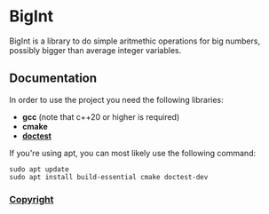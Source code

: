 # BigInt

BigInt is a library to do simple aritmethic operations for big numbers, possibly bigger than average integer variables.


## Documentation
In order to use the project you need the following libraries:
- **gcc** (note that c++20 or higher is required)
- **cmake**
- [**doctest**](https://github.com/doctest/doctest)

If you're using apt, you can most likely use the following command:
```
sudo apt update
sudo apt install build-essential cmake doctest-dev
```


### [Copyright](LICENSE)
